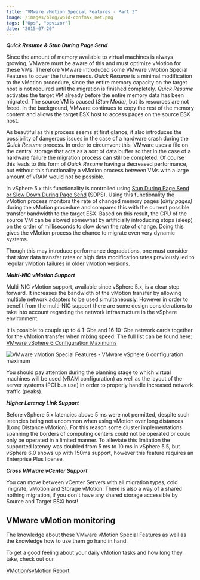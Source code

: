 ```yaml
---
title: "VMware vMotion Special Features - Part 3"
image: /images/blog/wpid-confmax_net.png
tags: ["Ops", "opvizor"]
date: "2015-07-20"
---
```


**_Quick Resume & Stun During Page Send_**

Since the amount of memory available to virtual machines is always growing, VMware must be aware of this and must optimize vMotion for these VMs. Therefore VMware introduced some VMware vMotion Special Features to cover the future needs. _Quick Resume_ is a minimal modification to the vMotion procedure, since the entire memory capacity on the target host is not required until the migration is finished completely. _Quick Resume_ activates the target VM already before the entire memory data has been migrated. The source VM is paused (_Stun Mode)_, but its resources are not freed. In the background, VMware continues to copy the rest of the memory content and allows the target ESX host to access pages on the source ESX host.

As beautiful as this process seems at first glance, it also introduces the possibility of dangerous issues in the case of a hardware crash during the _Quick Resume_ process. In order to circumvent this, VMware uses a file on the central storage that acts as a sort of data buffer so that in the case of a hardware failure the migration process can still be completed. Of course this leads to this form of _Quick Resume_ having a decreased performance, but without this functionality a vMotion process between VMs with a large amount of vRAM would not be possible.

In vSphere 5.x this functionality is controlled using [Stun During Page Send or Slow Down During Page Send](http://www.vmware.com/files/pdf/vmotion-perf-vsphere5.pdf "Stun During Page Send or Slow Down During Page Send") (SDPS). Using this functionality the vMotion process monitors the rate of changed memory pages (_dirty pages)_ during the vMotion procedure and compares this with the current possible transfer bandwidth to the target ESX. Based on this result, the CPU of the source VM can be slowed somewhat by artificially introducing stops (sleep) on the order of milliseconds to slow down the rate of change. Doing this gives the vMotion process the chance to migrate even very dynamic systems.

Though this may introduce performance degradations, one must consider that slow data transfer rates or high data modification rates previously led to regular vMotion failures in older vMotion versions. 

**_Multi-NIC vMotion Support_**

Multi-NIC vMotion support, available since vSphere 5.x, is a clear step forward. It increases the bandwidth of the vMotion transfer by allowing multiple network adapters to be used simultaneously. However in order to benefit from the multi-NIC support there are some design considerations to take into account regarding the network infrastructure in the vSphere environment. 

It is possible to couple up to 4 1-Gbe and 16 10-Gbe network cards together for the vMotion transfer when mixing speed. The full list can be found here: [VMware vSphere 6 Configuration Maximums](https://www.vmware.com/pdf/vsphere6/r60/vsphere-60-configuration-maximums.pdf "VMware vSphere 6 Configuration Maximums")

![VMware vMotion Special Features - VMware vSphere 6 configuration maximum](/images/blog/wpid-confmax_net.png)

You should pay attention during the planning stage to which virtual machines will be used (vRAM configuration) as well as the layout of the server systems (PCI bus use) in order to properly handle increased network traffic (peaks).

**_Higher Latency Link Support_**

Before vSphere 5.x latencies above 5 ms were not permitted, despite such latencies being not uncommon when using vMotion over long distances (Long Distance vMotion). For this reason some cluster implementations spanning the borders of computing centers could not be operated or could  only be operated in a limited manner. To alleviate this limitation the supported latency was doubled from 5 ms to 10 ms in vSphere 5.5, but vSphere 6.0 shows up with 150ms support, however this feature requires an Enterprise Plus license.

**_Cross VMware vCenter Support_**

You can move between vCenter Servers with all migration types, cold  migrate, vMotion and Storage vMotion. There is also a way of a shared nothing migration, if you don't have any shared storage accessible by Source and Target ESXi host!

## VMware vMotion monitoring

The knowledge about these VMware vMotion Special Features as well as the knowledge how to use them go hand in hand.

To get a good feeling about your daily vMotion tasks and how long they take, check out our 

[VMotion/svMotion Report](https://www.opvizor.com/register "VMotion/svMotion Report")
